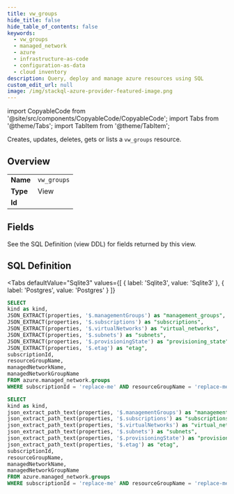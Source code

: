 ```yaml
--- 
title: vw_groups
hide_title: false
hide_table_of_contents: false
keywords:
  - vw_groups
  - managed_network
  - azure
  - infrastructure-as-code
  - configuration-as-data
  - cloud inventory
description: Query, deploy and manage azure resources using SQL
custom_edit_url: null
image: /img/stackql-azure-provider-featured-image.png
---
```


import CopyableCode from '@site/src/components/CopyableCode/CopyableCode';
import Tabs from '@theme/Tabs';
import TabItem from '@theme/TabItem';

Creates, updates, deletes, gets or lists a <code>vw_groups</code> resource.

## Overview
<table><tbody>
<tr><td><b>Name</b></td><td><code>vw_groups</code></td></tr>
<tr><td><b>Type</b></td><td>View</td></tr>
<tr><td><b>Id</b></td><td><CopyableCode code="azure.managed_network.vw_groups" /></td></tr>
</tbody></table>

## Fields

See the SQL Definition (view DDL) for fields returned by this view.

## SQL Definition

<Tabs
defaultValue="Sqlite3"
values={[
{ label: 'Sqlite3', value: 'Sqlite3' },
{ label: 'Postgres', value: 'Postgres' }
]}
>
<TabItem value="Sqlite3">

```sql
SELECT
kind as kind,
JSON_EXTRACT(properties, '$.managementGroups') as "management_groups",
JSON_EXTRACT(properties, '$.subscriptions') as "subscriptions",
JSON_EXTRACT(properties, '$.virtualNetworks') as "virtual_networks",
JSON_EXTRACT(properties, '$.subnets') as "subnets",
JSON_EXTRACT(properties, '$.provisioningState') as "provisioning_state",
JSON_EXTRACT(properties, '$.etag') as "etag",
subscriptionId,
resourceGroupName,
managedNetworkName,
managedNetworkGroupName
FROM azure.managed_network.groups
WHERE subscriptionId = 'replace-me' AND resourceGroupName = 'replace-me' AND managedNetworkName = 'replace-me';
```

</TabItem>
<TabItem value="Postgres">

```sql
SELECT
kind as kind,
json_extract_path_text(properties, '$.managementGroups') as "management_groups",
json_extract_path_text(properties, '$.subscriptions') as "subscriptions",
json_extract_path_text(properties, '$.virtualNetworks') as "virtual_networks",
json_extract_path_text(properties, '$.subnets') as "subnets",
json_extract_path_text(properties, '$.provisioningState') as "provisioning_state",
json_extract_path_text(properties, '$.etag') as "etag",
subscriptionId,
resourceGroupName,
managedNetworkName,
managedNetworkGroupName
FROM azure.managed_network.groups
WHERE subscriptionId = 'replace-me' AND resourceGroupName = 'replace-me' AND managedNetworkName = 'replace-me';
```

</TabItem>
</Tabs>
